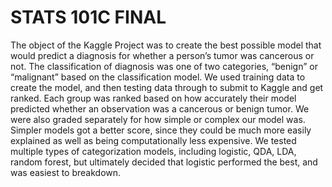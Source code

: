 # STATS 101C FINAL

The object of the Kaggle Project was to create the best possible model that would predict a diagnosis for whether a person’s tumor was cancerous or not. The classification of diagnosis was one of two categories, “benign” or “malignant” based on the classification model. We used training data to create the model, and then testing data through to submit to Kaggle and get ranked. Each group was ranked based on how accurately their model predicted whether an observation was a cancerous or benign tumor. We were also graded separately for how simple or complex our model was. Simpler models got a better score, since they could be much more easily explained as well as being computationally less expensive. We tested multiple types of categorization models, including logistic, QDA, LDA, random forest, but ultimately decided that logistic performed the best, and was easiest to breakdown.
